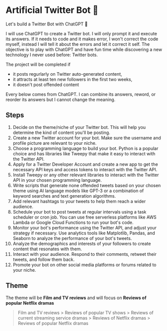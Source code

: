 # Artificial Twitter Bot 🤖
Let's build a Twitter Bot with ChatGPT 🤖

I will use ChatGPT to create a Twitter bot. I will only prompt it and execute its answers. If it needs to code and it makes error, I won't correct the code myself, instead I will tell it about the errors and let it correct it self.
The objective is to play with ChatGPT and have fun time while discovering a new technology I never used before: Twitter bots.

The project will be completed if
  - it posts regurlarly on Twitter auto-generated content,
  - it attracts at least ten new followers in the first two weeks,
  - it doesn't post offended content

Every below comes from ChatGPT. I can combine its answers, reword, or reorder its answers but I cannot change the meaning.

## Steps

1. Decide on the theme/niche of your Twitter bot. This will help you determine the kind of content you'll be posting.
2. Create a new Twitter account for your bot. Make sure the username and profile picture are relevant to your niche.
3. Choose a programming language to build your bot. Python is a popular choice and has libraries like Tweepy that make it easy to interact with the Twitter API.
4. Apply for a Twitter Developer Account and create a new app to get the necessary API keys and access tokens to interact with the Twitter API.
5. Install Tweepy or any other relevant libraries to interact with the Twitter API in your chosen programming language.
6. Write scripts that generate none offended tweets based on your chosen theme using AI language models like GPT-3 or a combination of keyword searches and text generation algorithms.
  1. Add relevant hashtags to your tweets to help them reach a wider audience.
7. Schedule your bot to post tweets at regular intervals using a task scheduler or cron job. You can use free serverless platforms like AWS Lambda or Google Cloud Functions to run your bot's code.
8. Monitor your bot's performance using the Twitter API, and adjust your strategy if necessary. Use analytics tools like Matplotlib, Pandas, and Seaborn to analyze the performance of your bot's tweets.
  1. Analyze the demographics and interests of your followers to create content that resonates with them.
9. Interact with your audience. Respond to their comments, retweet their tweets, and follow them back.
10. Promote your bot on other social media platforms or forums related to your niche.

## Theme

The theme will be **Film and TV reviews** and will focus on **Reviews of popular Netflix dramas**

> Film and TV reviews > Reviews of popular TV shows > Reviews of current streaming service dramas > Reviews of Netflix dramas > Reviews of popular Netflix dramas